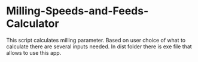 # Milling-Speeds-and-Feeds-Calculator
This script calculates milling parameter. Based on user choice of what to calculate there are several inputs needed.
In dist folder there is exe file that allows to use this app.
